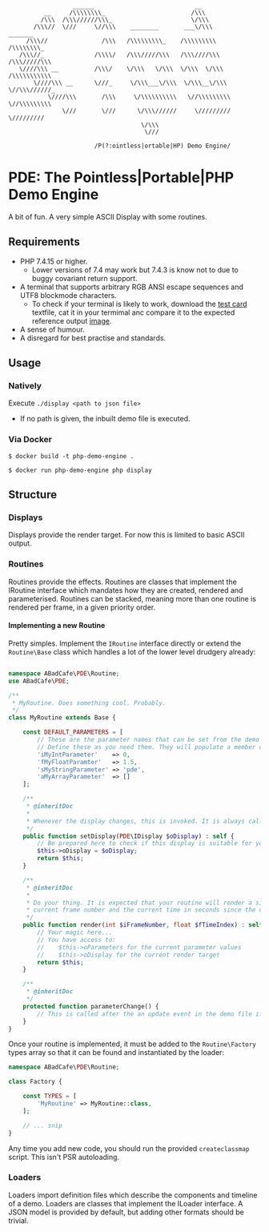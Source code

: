 ```

                  ______                            __
          __     /\\\\\\\\_                        /\\\
         /\\\  /\\\//////\\\_                      \/\\\
       /\\\//  \///     \//\\\    ________       ___\/\\\         _______
     /\\\//               /\\\   /\\\\\\\\\_    /\\\\\\\\\       /\\\\\\\\_
   /\\\//_              /\\\\/   /\\\/////\\\   /\\\////\\\     /\\\/////\\\
   \////\\\ __          /\\\/    \/\\\   \/\\\  \/\\\  \/\\\    /\\\\\\\\\\\
       \////\\\ __      \///_     \/\\\___\/\\\  \/\\\__\/\\\   \//\\\//////_
           \////\\\       /\\\     \/\\\\\\\\\\   \//\\\\\\\\\    \//\\\\\\\\\
               \///       \///      \/\\\//////     \/////////      \/////////
                                     \/\\\
                                      \///

                        /P(?:ointless|ortable|HP) Demo Engine/

```
# PDE: The Pointless|Portable|PHP Demo Engine

A bit of fun. A very simple ASCII Display with some routines.

## Requirements

* PHP 7.4.15 or higher.
    * Lower versions of 7.4 may work but 7.4.3 is know not to due to buggy covariant return support.
* A terminal that supports arbitrary RGB ANSI escape sequences and UTF8 blockmode characters.
    * To check if your terminal is likely to work, download the [test card](./docs/testcard.txt) textfile, cat it in your termimal anc compare it to the expected reference output [image](./docs/testcard.png).
* A sense of humour.
* A disregard for best practise and standards.

## Usage

### Natively
Execute `./display <path to json file>`

* If no path is given, the inbuilt demo file is executed.

### Via Docker
```shell
$ docker build -t php-demo-engine .

$ docker run php-demo-engine php display
```

## Structure

### Displays
Displays provide the render target. For now this is limited to basic ASCII output.

### Routines
Routines provide the effects. Routines are classes that implement the IRoutine interface which mandates how they are created, rendered and parameterised. Routines can be stacked, meaning more than one routine is rendered per frame, in a given priority order.

#### Implementing a new Routine
Pretty simples. Implement the `IRoutine` interface directly or extend the `Routine\Base` class which handles a lot of the lower level drudgery already:
```php

namespace ABadCafe\PDE\Routine;
use ABadCafe\PDE;

/**
 * MyRoutine. Does something cool. Probably.
 */
class MyRoutine extends Base {

    const DEFAULT_PARAMETERS = [
        // These are the parameter names that can be set from the demo file and their initial value/types.
        // Define these as you need them. They will populate a member oParameters tuple at runtime.
        'iMyIntParameter'    => 0,
        'fMyFloatParamter'   => 1.5,
        'sMyStringParameter' => 'pde',
        'aMyArrayParameter'  => []
    ];

    /**
     * @inheritDoc
     *
     * Whenever the display changes, this is invoked. It is always called before render() in any given frame.
     */
    public function setDisplay(PDE\IDisplay $oDisplay) : self {
        // Be prepared here to check if this display is suitable for your routine.
        $this->oDisplay = $oDisplay;
        return $this;
    }

    /**
     * @inheritDoc
     *
     * Do your thing. It is expected that your routine will render a single frame. The parameters provide the
     * current frame number and the current time in seconds since the demo began execution.
     */
    public function render(int $iFrameNumber, float $fTimeIndex) : self {
        // Your magic here...
        // You have access to:
        //    $this->oParameters for the current parameter values
        //    $this->oDisplay for the current render target
        return $this;
    }

    /**
     * @inheritDoc
     */
    protected function parameterChange() {
        // This is called after the an update event in the demo file if any of our parameters change.
    }
}
```
Once your routine is implemented, it must be added to the `Routine\Factory` types array so that it can be found and instantiated by the loader:

```php
namespace ABadCafe\PDE\Routine;

class Factory {

    const TYPES = [
        'MyRoutine' => MyRoutine::class,
    ];

    // ... snip
}
```

Any time you add new code, you should run the provided `createclassmap` script. This isn't PSR autoloading.

### Loaders
Loaders import definition files which describe the components and timeline of a demo. Loaders are classes that implement the ILoader interface. A JSON model is provided by default, but adding other formats should be trivial.
